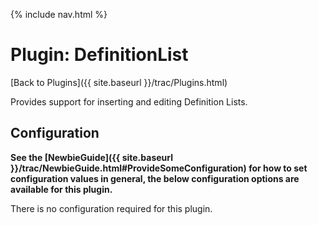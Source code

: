 {% include nav.html %}

# Plugin: DefinitionList 

[Back to Plugins]({{ site.baseurl }}/trac/Plugins.html)

Provides support for inserting and editing Definition Lists.

## Configuration

**See the [NewbieGuide]({{ site.baseurl }}/trac/NewbieGuide.html#ProvideSomeConfiguration) for how to set configuration values in general, the below configuration options are available for this plugin.**

There is no configuration required for this plugin.
